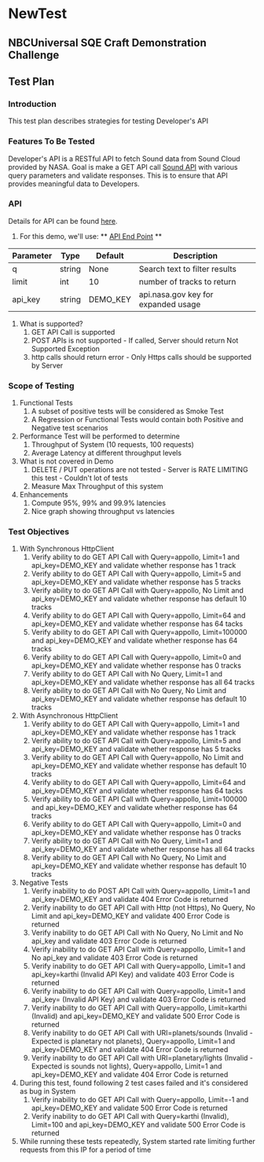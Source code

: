 # NewTest
## NBCUniversal SQE Craft Demonstration Challenge
## Test Plan
### Introduction
This test plan describes strategies for testing Developer's API

### Features To Be Tested
Developer's API is a RESTful API to fetch Sound data from Sound Cloud provided by NASA. Goal is make a GET API call [Sound API](https://api.nasa.gov/planetary/sounds) with various query parameters and validate responses. This is to ensure that API provides meaningful data to Developers.

### API
Details for API can be found [here](https://api.nasa.gov/api.html#sounds).
1. For this demo, we'll use:
 ** [API End Point](https://api.nasa.gov/planetary/sounds) **

 | Parameter | Type | Default | Description |
 |-----------|------|---------|-------------|
 | q | string | None | Search text to filter results |
 | limit | int | 10 | number of tracks to return |
 | api_key | string | DEMO_KEY | api.nasa.gov key for expanded usage |
1. What is supported?
   1. GET API Call is supported
   1. POST APIs is not supported - If called, Server should return Not Supported Exception
   1. http calls should return error - Only Https calls should be supported by Server

### Scope of Testing
1. Functional Tests
   1. A subset of positive tests will be considered as Smoke Test
   1. A Regression or Functional Tests would contain both Positive and Negative test scenarios
1. Performance Test will be performed to determine
   1. Throughput of System (10 requests, 100 requests)
   1. Average Latency at different throughput levels
1. What is not covered in Demo
   1. DELETE / PUT operations are not tested - Server is RATE LIMITING this test - Couldn't lot of tests
   1. Measure Max Throughput of this system
1. Enhancements
   1. Compute 95%, 99% and 99.9% latencies
   1. Nice graph showing throughput vs latencies

### Test Objectives

1. With Synchronous HttpClient
   1. Verify ability to do GET API Call with Query=appollo, Limit=1 and api_key=DEMO_KEY and validate whether response has 1 track
   1. Verify ability to do GET API Call with Query=appollo, Limit=5 and api_key=DEMO_KEY and validate whether response has 5 tracks
   1. Verify ability to do GET API Call with Query=appollo, No Limit and api_key=DEMO_KEY and validate whether response has default 10 tracks
   1. Verify ability to do GET API Call with Query=appollo, Limit=64 and api_key=DEMO_KEY and validate whether response has 64 tacks
   1. Verify ability to do GET API Call with Query=appollo, Limit=100000 and api_key=DEMO_KEY and validate whether response has 64 tracks
   1. Verify ability to do GET API Call with Query=appollo, Limit=0 and api_key=DEMO_KEY and validate whether response has 0 tracks
   1. Verify ability to do GET API Call with No Query, Limit=1 and api_key=DEMO_KEY and validate whether response has all 64 tracks
   1. Verify ability to do GET API Call with No Query, No Limit and api_key=DEMO_KEY and validate whether response has default 10 tracks
1. With Asynchronous HttpClient
   1. Verify ability to do GET API Call with Query=appollo, Limit=1 and api_key=DEMO_KEY and validate whether response has 1 track
   1. Verify ability to do GET API Call with Query=appollo, Limit=5 and api_key=DEMO_KEY and validate whether response has 5 tracks
   1. Verify ability to do GET API Call with Query=appollo, No Limit and api_key=DEMO_KEY and validate whether response has default 10 tracks
   1. Verify ability to do GET API Call with Query=appollo, Limit=64 and api_key=DEMO_KEY and validate whether response has 64 tacks
   1. Verify ability to do GET API Call with Query=appollo, Limit=100000 and api_key=DEMO_KEY and validate whether response has 64 tracks
   1. Verify ability to do GET API Call with Query=appollo, Limit=0 and api_key=DEMO_KEY and validate whether response has 0 tracks
   1. Verify ability to do GET API Call with No Query, Limit=1 and api_key=DEMO_KEY and validate whether response has all 64 tracks
   1. Verify ability to do GET API Call with No Query, No Limit and api_key=DEMO_KEY and validate whether response has default 10 tracks
1. Negative Tests
   1. Verify inability to do POST API Call with Query=appollo, Limit=1 and api_key=DEMO_KEY and validate 404 Error Code is returned
   1. Verify inability to do GET API Call with Http (not Https), No Query, No Limit and api_key=DEMO_KEY and validate 400 Error Code is returned
   1. Verify inability to do GET API Call with No Query, No Limit and No api_key and validate 403 Error Code is returned
   1. Verify inability to do GET API Call with Query=appollo, Limit=1 and No api_key and validate 403 Error Code is returned
   1. Verify inability to do GET API Call with Query=appollo, Limit=1 and api_key=karthi (Invalid API Key) and validate 403 Error Code is returned
   1. Verify inability to do GET API Call with Query=appollo, Limit=1 and api_key=<empty> (Invalid API Key) and validate 403 Error Code is returned
   1. Verify inability to do GET API Call with Query=appollo, Limit=karthi (Invalid) and api_key=DEMO_KEY and validate 500 Error Code is returned
   1. Verify inability to do GET API Call with URI=planets/sounds (Invalid - Expected is planetary not planets), Query=appollo, Limit=1 and api_key=DEMO_KEY and validate 404 Error Code is returned
   1. Verify inability to do GET API Call with URI=planetary/lights (Invalid - Expected is sounds not lights), Query=appollo, Limit=1 and api_key=DEMO_KEY and validate 404 Error Code is returned
1. During this test, found following 2 test cases failed and it's considered as bug in System
   1. Verify inability to do GET API Call with Query=appollo, Limit=-1 and api_key=DEMO_KEY and validate 500 Error Code is returned
   1. Verify inability to do GET API Call with Query=karthi (Invalid), Limit=100 and api_key=DEMO_KEY and validate 500 Error Code is returned
1. While running these tests repeatedly, System started rate limiting further requests from this IP for a period of time
